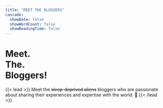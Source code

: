 ```yaml
---
title: "MEET THE BLOGGERS"
cascade:
  showDate: false
  showWordCount: false
  showReadingTime: false
---
```

<style>
  header {
    display: none;
  }
</style>

<h1 class="responsive-title-style-2">Meet.<br>The.<br>Bloggers!</h1>

{{< lead >}}
Meet the ~~sleep-deprived aliens~~ bloggers who are passionate about sharing their experiences and expertise with the world. 🚀
{{< /lead >}}
